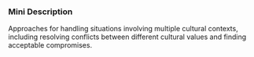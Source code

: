 ### Mini Description

Approaches for handling situations involving multiple cultural contexts, including resolving conflicts between different cultural values and finding acceptable compromises.
